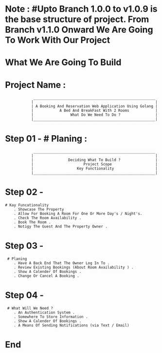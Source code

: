 # Note : #Upto Branch 1.0.0 to v1.0.9 is the base structure of project.  From Branch v1.1.0 Onward We Are Going To Work With Our Project

# What We Are Going To Build


# Project Name : 
                 ________________________________________________________
                |                                                        |
                | A Booking And Reservation Web Application Using Golang |
                |            A Bed And BreakFast With 2 Rooms            |
                |                 What Do We Need To Do ?                |
                |________________________________________________________|


# Step 01 - # Planing : 
                 ________________________________________________________
                |                                                        |
                |                Deciding What To Build ?                |
                |                       Project Scope                    |
                |                    Key Functionality                   |
                |________________________________________________________|
# Step 02 - 
    # Kay Funcationality
        . Showcase The Property
        . Allow For Booking A Room For One Or More Day's / Night's.
        . Check The Room Availability .
        . Book The Room .
        . Notigy The Guest And The Property Owner .
# Step 03 - 
     # Planing
        . Have A Back End That The Owner Log In To .
        . Review Existing Bookings (About Room Availability ) .
        . Show A Calender Of Bookings .
        . Change Or Cancel A Booking . 


# Step 04 - 
     # What Will We Need ?
        . An Authentication System .
        . Somewhere To Store Information .
        . Show A Calender Of Bookings .
        . A Means Of Sending Notifications (via Text / Email)



# End
        
